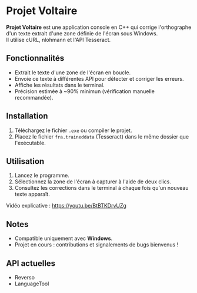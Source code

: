 # Projet Voltaire  

**Projet Voltaire** est une application console en C++ qui corrige l'orthographe d'un texte extrait d'une zone définie de l'écran sous Windows.  
Il utilise cURL, nlohmann et l'API Tesseract.

## Fonctionnalités  
- Extrait le texte d'une zone de l'écran en boucle.  
- Envoie ce texte à différentes API pour détecter et corriger les erreurs.  
- Affiche les résultats dans le terminal.  
- Précision estimée à ~90% minimun (vérification manuelle recommandée). 

## Installation  
1. Téléchargez le fichier `.exe` ou compiler le projet.
2. Placez le fichier `fra.traineddata` (Tesseract) dans le même dossier que l'exécutable.  

## Utilisation  
1. Lancez le programme.  
2. Sélectionnez la zone de l'écran à capturer à l'aide de deux clics.  
3. Consultez les corrections dans le terminal à chaque fois qu'un nouveau texte apparaît.

Vidéo explicative : https://youtu.be/BtBTKDrvUZg

## Notes  
- Compatible uniquement avec **Windows**.  
- Projet en cours : contributions et signalements de bugs bienvenus !  

## API actuelles
- Reverso
- LanguageTool
